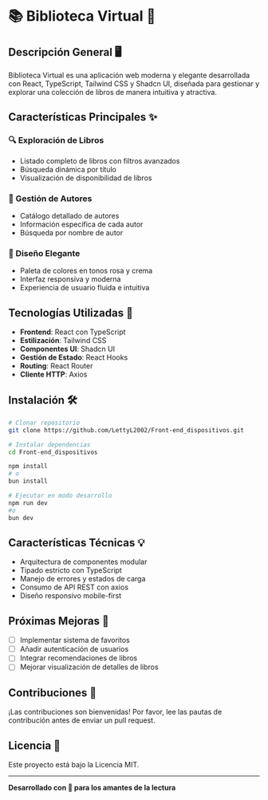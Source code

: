 # 📚 Biblioteca Virtual 🌸

## Descripción General 🖥️

Biblioteca Virtual es una aplicación web moderna y elegante desarrollada con React, TypeScript, Tailwind CSS y Shadcn UI, diseñada para gestionar y explorar una colección de libros de manera intuitiva y atractiva.

## Características Principales ✨

### 🔍 Exploración de Libros

- Listado completo de libros con filtros avanzados
- Búsqueda dinámica por título
- Visualización de disponibilidad de libros

### 👥 Gestión de Autores

- Catálogo detallado de autores
- Información específica de cada autor
- Búsqueda por nombre de autor

### 🎨 Diseño Elegante

- Paleta de colores en tonos rosa y crema
- Interfaz responsiva y moderna
- Experiencia de usuario fluida e intuitiva

## Tecnologías Utilizadas 🚀

- **Frontend**: React con TypeScript
- **Estilización**: Tailwind CSS
- **Componentes UI**: Shadcn UI
- **Gestión de Estado**: React Hooks
- **Routing**: React Router
- **Cliente HTTP**: Axios

## Instalación 🛠️

```bash
# Clonar repositorio
git clone https://github.com/LettyL2002/Front-end_dispositivos.git

# Instalar dependencias
cd Front-end_dispositivos

npm install
# o
bun install

# Ejecutar en modo desarrollo
npm run dev
#o
bun dev
```

## Características Técnicas 💡

- Arquitectura de componentes modular
- Tipado estricto con TypeScript
- Manejo de errores y estados de carga
- Consumo de API REST con axios
- Diseño responsivo mobile-first

## Próximas Mejoras 🌈

- [ ] Implementar sistema de favoritos
- [ ] Añadir autenticación de usuarios
- [ ] Integrar recomendaciones de libros
- [ ] Mejorar visualización de detalles de libros

## Contribuciones 🤝

¡Las contribuciones son bienvenidas! Por favor, lee las pautas de contribución antes de enviar un pull request.

## Licencia 📄

Este proyecto está bajo la Licencia MIT.

---

**Desarrollado con 💖 para los amantes de la lectura**
